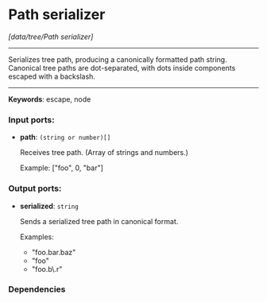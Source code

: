 # Path serializer

_[data/tree/Path serializer]_

---

Serializes tree path, producing a canonically formatted path string.  
Canonical tree paths are dot-separated, with dots inside components escaped with a backslash.  

---

__Keywords__: escape, node

### Input ports:

* __path__: ` (string or number)[] `

    Receives tree path. (Array of strings and numbers.)
    
    Example: ["foo", 0, "bar"]

### Output ports:

* __serialized__: ` string `

    Sends a serialized tree path in canonical format.
    
    Examples:
    * "foo.bar.baz"
    * "foo"
    * "foo.b\\.r"

### Dependencies




